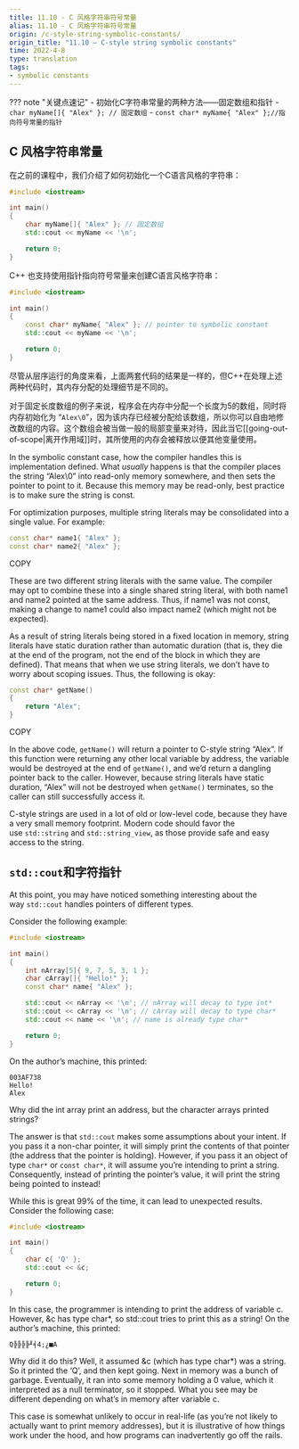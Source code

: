 ```yaml
---
title: 11.10 - C 风格字符串符号常量
alias: 11.10 - C 风格字符串符号常量
origin: /c-style-string-symbolic-constants/
origin_title: "11.10 — C-style string symbolic constants"
time: 2022-4-8
type: translation
tags:
- symbolic constants
---
```


??? note "关键点速记"
	- 初始化C字符串常量的两种方法——固定数组和指针
		- `char myName[]{ "Alex" }; // 固定数组`
		- `const char* myName{ "Alex" };//指向符号常量的指针`
	

## C 风格字符串常量

在之前的课程中，我们介绍了如何初始化一个C语言风格的字符串：

```cpp
#include <iostream>

int main()
{
    char myName[]{ "Alex" }; // 固定数组
    std::cout << myName << '\n';

    return 0;
}
```


C++ 也支持使用指针指向符号常量来创建C语言风格字符串：

```cpp
#include <iostream>

int main()
{
    const char* myName{ "Alex" }; // pointer to symbolic constant
    std::cout << myName << '\n';

    return 0;
}
```

尽管从层序运行的角度来看，上面两套代码的结果是一样的，但C++在处理上述两种代码时，其内存分配的处理细节是不同的。

对于固定长度数组的例子来说，程序会在内存中分配一个长度为5的数组，同时将内存初始化为 “`Alex\0`”，因为该内存已经被分配给该数组，所以你可以自由地修改数组的内容。这个数组会被当做一般的局部变量来对待，因此当它[[going-out-of-scope|离开作用域]]时，其所使用的内存会被释放以便其他变量使用。

In the symbolic constant case, how the compiler handles this is implementation defined. What _usually_ happens is that the compiler places the string “Alex\0” into read-only memory somewhere, and then sets the pointer to point to it. Because this memory may be read-only, best practice is to make sure the string is const.

For optimization purposes, multiple string literals may be consolidated into a single value. For example:

```cpp
const char* name1{ "Alex" };
const char* name2{ "Alex" };
```

COPY

These are two different string literals with the same value. The compiler may opt to combine these into a single shared string literal, with both name1 and name2 pointed at the same address. Thus, if name1 was not const, making a change to name1 could also impact name2 (which might not be expected).

As a result of string literals being stored in a fixed location in memory, string literals have static duration rather than automatic duration (that is, they die at the end of the program, not the end of the block in which they are defined). That means that when we use string literals, we don’t have to worry about scoping issues. Thus, the following is okay:

```cpp
const char* getName()
{
    return "Alex";
}
```

COPY

In the above code, `getName()` will return a pointer to C-style string “Alex”. If this function were returning any other local variable by address, the variable would be destroyed at the end of `getName()`, and we’d return a dangling pointer back to the caller. However, because string literals have static duration, “Alex” will not be destroyed when `getName()` terminates, so the caller can still successfully access it.

C-style strings are used in a lot of old or low-level code, because they have a very small memory footprint. Modern code should favor the use `std::string` and `std::string_view`, as those provide safe and easy access to the string.

## `std::cout`和字符指针

At this point, you may have noticed something interesting about the way `std::cout` handles pointers of different types.

Consider the following example:

```cpp
#include <iostream>

int main()
{
    int nArray[5]{ 9, 7, 5, 3, 1 };
    char cArray[]{ "Hello!" };
    const char* name{ "Alex" };

    std::cout << nArray << '\n'; // nArray will decay to type int*
    std::cout << cArray << '\n'; // cArray will decay to type char*
    std::cout << name << '\n'; // name is already type char*

    return 0;
}
```



On the author’s machine, this printed:

```
003AF738
Hello!
Alex
```

Why did the int array print an address, but the character arrays printed strings?

The answer is that `std::cout` makes some assumptions about your intent. If you pass it a non-char pointer, it will simply print the contents of that pointer (the address that the pointer is holding). However, if you pass it an object of type `char*` or `const char*`, it will assume you’re intending to print a string. Consequently, instead of printing the pointer’s value, it will print the string being pointed to instead!

While this is great 99% of the time, it can lead to unexpected results. Consider the following case:

```cpp
#include <iostream>

int main()
{
    char c{ 'Q' };
    std::cout << &c;

    return 0;
}
```



In this case, the programmer is intending to print the address of variable c. However, &c has type char*, so std::cout tries to print this as a string! On the author’s machine, this printed:

```
Q╠╠╠╠╜╡4;¿■A
```

Why did it do this? Well, it assumed &c (which has type char*) was a string. So it printed the ‘Q’, and then kept going. Next in memory was a bunch of garbage. Eventually, it ran into some memory holding a 0 value, which it interpreted as a null terminator, so it stopped. What you see may be different depending on what’s in memory after variable c.

This case is somewhat unlikely to occur in real-life (as you’re not likely to actually want to print memory addresses), but it is illustrative of how things work under the hood, and how programs can inadvertently go off the rails.